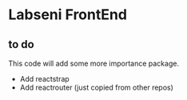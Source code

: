 # Labseni FrontEnd
## to do
This code will add some more importance package.
* Add reactstrap
* Add reactrouter (just copied from other repos)